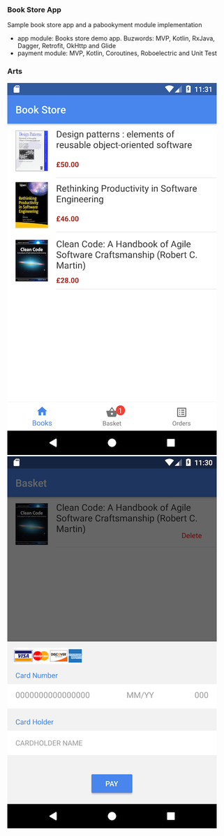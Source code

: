 ### Book Store App
Sample book store app and a pabookyment module implementation

* app module: Books store demo app. Buzwords: MVP, Kotlin, RxJava, Dagger, Retrofit, OkHttp and Glide
* payment module: MVP, Kotlin, Coroutines, Roboelectric and Unit Test

### Arts

![Books](https://github.com/fatihsokmen/book-store-app/blob/master/arts/books.png?raw=true) ![Pay](https://github.com/fatihsokmen/book-store-app/blob/master/arts/pay.png?raw=true)
